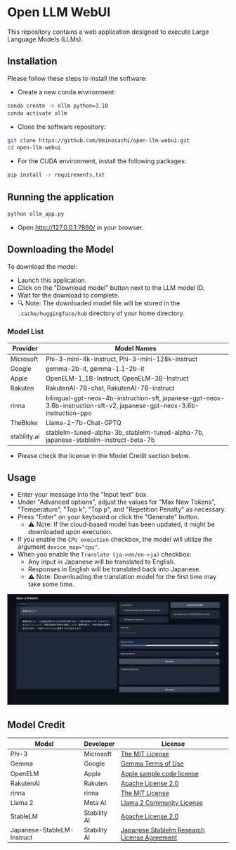 # Open LLM WebUI

This repository contains a web application designed to execute Large Language Models (LLMs).

## Installation

Please follow these steps to install the software:

* Create a new conda environment:

```bash
conda create -n ollm python=3.10
conda activate ollm
```

* Clone the software repository:

```bash
git clone https://github.com/Uminosachi/open-llm-webui.git
cd open-llm-webui
```

* For the CUDA environment, install the following packages:

```bash
pip install -r requirements.txt
```

## Running the application

```bash
python ollm_app.py
```

* Open http://127.0.0.1:7860/ in your browser.

## Downloading the Model

To download the model:
* Launch this application.
* Click on the "Download model" button next to the LLM model ID.
* Wait for the download to complete.
* 🔍 Note: The downloaded model file will be stored in the `.cache/huggingface/hub` directory of your home directory.

### Model List

| Provider      | Model Names                                                                                |
|---------------|--------------------------------------------------------------------------------------------|
| Microsoft     | Phi-3-mini-4k-instruct, Phi-3-mini-128k-instruct                                           |
| Google        | gemma-2b-it, gemma-1.1-2b-it                                                               |
| Apple         | OpenELM-1_1B-Instruct, OpenELM-3B-Instruct                                                 |
| Rakuten       | RakutenAI-7B-chat, RakutenAI-7B-instruct                                                   |
| rinna         | bilingual-gpt-neox-4b-instruction-sft, japanese-gpt-neox-3.6b-instruction-sft-v2, japanese-gpt-neox-3.6b-instruction-ppo |
| TheBloke      | Llama-2-7b-Chat-GPTQ                                                                       |
| stability.ai  | stablelm-tuned-alpha-3b, stablelm-tuned-alpha-7b, japanese-stablelm-instruct-beta-7b       |

* Please check the license in the Model Credit section below.

## Usage

* Enter your message into the "Input text" box.
* Under "Advanced options", adjust the values for "Max New Tokens", "Temperature", "Top k", "Top p", and "Repetition Penalty" as necessary.
* Press "Enter" on your keyboard or click the "Generate" button.
   - ⚠️ Note: If the cloud-based model has been updated, it might be downloaded upon execution.
* If you enable the `CPU execution` checkbox, the model will utilize the argument `device_map="cpu"`.
* When you enable the `Translate (ja->en/en->ja)` checkbox:
   - Any input in Japanese will be translated to English.
   - Responses in English will be translated back into Japanese.
   - ⚠️ Note: Downloading the translation model for the first time may take some time.

![UI image](images/open-ollm-webui_ui_image_1.png)

## Model Credit

| Model                        | Developer           | License                                                        |
|------------------------------|---------------------|----------------------------------------------------------------|
| Phi-3                        | Microsoft           | [The MIT License](https://opensource.org/licenses/MIT)         |
| Gemma                        | Google              | [Gemma Terms of Use](https://ai.google.dev/gemma/terms)        |
| OpenELM                      | Apple               | [Apple sample code license](https://huggingface.co/apple/OpenELM-1_1B-Instruct/blob/main/LICENSE) |
| RakutenAI                    | Rakuten             | [Apache License 2.0](https://huggingface.co/datasets/choosealicense/licenses/blob/main/markdown/apache-2.0.md) |
| rinna                        | rinna               | [The MIT License](https://opensource.org/licenses/MIT)         |
| Llama 2                      | Meta AI             | [Llama 2 Community License](https://github.com/facebookresearch/llama/blob/main/LICENSE) |
| StableLM                     | Stability AI        | [Apache License 2.0](https://github.com/Stability-AI/StableLM/blob/main/LICENSE) |
| Japanese-StableLM-Instruct   | Stability AI        | [Japanese Stablelm Research License Agreement](https://huggingface.co/stabilityai/japanese-stablelm-instruct-alpha-7b/blob/main/LICENSE) |
